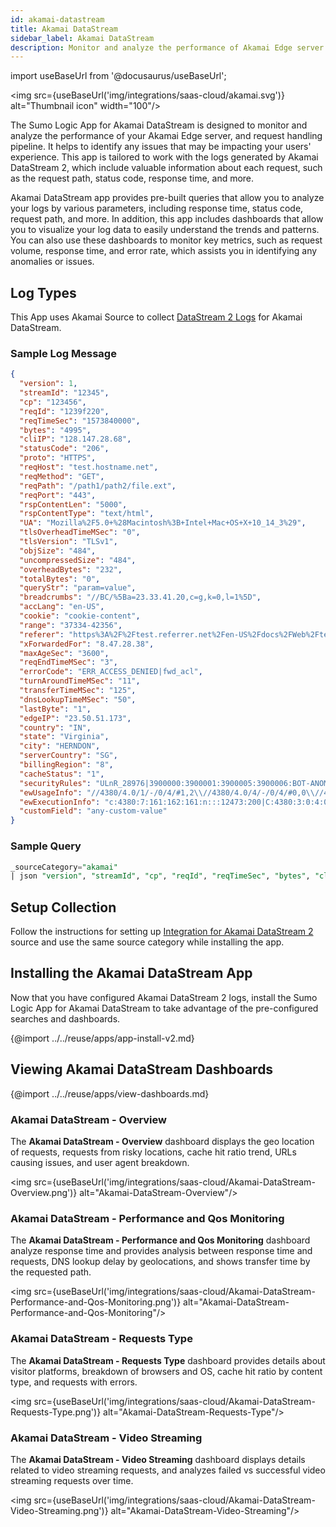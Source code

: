 ```yaml
---
id: akamai-datastream
title: Akamai DataStream
sidebar_label: Akamai DataStream
description: Monitor and analyze the performance of Akamai Edge server.
---
```


import useBaseUrl from '@docusaurus/useBaseUrl';

<img src={useBaseUrl('img/integrations/saas-cloud/akamai.svg')} alt="Thumbnail icon" width="100"/>

The Sumo Logic App for Akamai DataStream is designed to monitor and analyze the performance of your Akamai Edge server, and request handling pipeline. It helps to identify any issues that may be impacting your users' experience. This app is tailored to work with the logs generated by Akamai DataStream 2, which include valuable information about each request, such as the request path, status code, response time, and more.

Akamai DataStream app provides pre-built queries that allow you to analyze your logs by various parameters, including response time, status code, request path, and more. In addition, this app includes dashboards that allow you to visualize your log data to easily understand the trends and patterns. You can also use these dashboards to monitor key metrics, such as request volume, response time, and error rate, which assists you in identifying any anomalies or issues.

## Log Types

This App uses Akamai Source to collect [DataStream 2 Logs](https://techdocs.akamai.com/datastream2/docs/log-format-1#sample-log-lines) for Akamai DataStream.

### Sample Log Message

```json title="DataStream 2"
{
  "version": 1,
  "streamId": "12345",
  "cp": "123456",
  "reqId": "1239f220",
  "reqTimeSec": "1573840000",
  "bytes": "4995",
  "cliIP": "128.147.28.68",
  "statusCode": "206",
  "proto": "HTTPS",
  "reqHost": "test.hostname.net",
  "reqMethod": "GET",
  "reqPath": "/path1/path2/file.ext",
  "reqPort": "443",
  "rspContentLen": "5000",
  "rspContentType": "text/html",
  "UA": "Mozilla%2F5.0+%28Macintosh%3B+Intel+Mac+OS+X+10_14_3%29",
  "tlsOverheadTimeMSec": "0",
  "tlsVersion": "TLSv1",
  "objSize": "484",
  "uncompressedSize": "484",
  "overheadBytes": "232",
  "totalBytes": "0",
  "queryStr": "param=value",
  "breadcrumbs": "//BC/%5Ba=23.33.41.20,c=g,k=0,l=1%5D",
  "accLang": "en-US",
  "cookie": "cookie-content",
  "range": "37334-42356",
  "referer": "https%3A%2F%2Ftest.referrer.net%2Fen-US%2Fdocs%2FWeb%2Ftest",
  "xForwardedFor": "8.47.28.38",
  "maxAgeSec": "3600",
  "reqEndTimeMSec": "3",
  "errorCode": "ERR_ACCESS_DENIED|fwd_acl",
  "turnAroundTimeMSec": "11",
  "transferTimeMSec": "125",
  "dnsLookupTimeMSec": "50",
  "lastByte": "1",
  "edgeIP": "23.50.51.173",
  "country": "IN",
  "state": "Virginia",
  "city": "HERNDON",
  "serverCountry": "SG",
  "billingRegion": "8",
  "cacheStatus": "1",
  "securityRules": "ULnR_28976|3900000:3900001:3900005:3900006:BOT-ANOMALY-HEADER|",
  "ewUsageInfo": "//4380/4.0/1/-/0/4/#1,2\\//4380/4.0/4/-/0/4/#0,0\\//4380/4.0/5/-/1/1/#0,0",
  "ewExecutionInfo": "c:4380:7:161:162:161:n:::12473:200|C:4380:3:0:4:0:n:::6967:200|R:4380:20:99:99:1:n:::35982:200",
  "customField": "any-custom-value"
}
```

### Sample Query

```sql
_sourceCategory="akamai"
| json "version", "streamId", "cp", "reqId", "reqTimeSec", "bytes", "cliIP", "statusCode", "proto", "reqHost", "reqMethod", "reqPath", "reqPort", "rspContentLen", "rspContentType", "UA", "tlsOverheadTimeMSec", "tlsVersion", "objSize", "uncompressedSize", "overheadBytes", "totalBytes", "queryStr", "breadcrumbs", "accLang", "cookie", "range", "referer", "xForwardedFor", "maxAgeSec", "reqEndTimeMSec", "errorCode", "turnAroundTimeMSec", "transferTimeMSec", "dnsLookupTimeMSec", "lastByte", "edgeIP", "country", "state", "city", "serverCountry", "billingRegion", "cacheStatus", "securityRules", "ewUsageInfo", "ewExecutionInfo", "customField" as  version, streamId, cp, reqId, reqTimeSec, bytes, cliIP, statusCode, proto, reqHost, reqMethod, reqPath, reqPort, rspContentLen, rspContentType, UA, tlsOverheadTimeMSec, tlsVersion, objSize, uncompressedSize, overheadBytes, totalBytes, queryStr, breadcrumbs, accLang, cookie, range, referer, xForwardedFor, maxAgeSec, reqEndTimeMSec, errorCode, turnAroundTimeMSec, transferTimeMSec, dnsLookupTimeMSec, lastByte, edgeIP, country, state, city, serverCountry, billingRegion, cacheStatus, securityRules, ewUsageInfo, ewExecutionInfo, customField
```

## Setup Collection

Follow the instructions for setting up [Integration for Akamai DataStream 2](https://techdocs.akamai.com/datastream2/docs/stream-sumo-logic) source and use the same source category while installing the app.

## Installing the Akamai DataStream App

Now that you have configured Akamai DataStream 2 logs, install the Sumo Logic App for Akamai DataStream to take advantage of the pre-configured searches and dashboards.

{@import ../../reuse/apps/app-install-v2.md}

## Viewing Akamai DataStream Dashboards​

{@import ../../reuse/apps/view-dashboards.md}

### Akamai DataStream - Overview

The **Akamai DataStream - Overview** dashboard displays the geo location of requests, requests from risky locations, cache hit ratio trend, URLs causing issues, and user agent breakdown.

<img src={useBaseUrl('img/integrations/saas-cloud/Akamai-DataStream-Overview.png')} alt="Akamai-DataStream-Overview"/>

### Akamai DataStream - Performance and Qos Monitoring

The **Akamai DataStream - Performance and Qos Monitoring** dashboard analyze response time and provides analysis between response time and requests, DNS lookup delay by geolocations, and shows transfer time by the requested path.

<img src={useBaseUrl('img/integrations/saas-cloud/Akamai-DataStream-Performance-and-Qos-Monitoring.png')} alt="Akamai-DataStream-Performance-and-Qos-Monitoring"/>

### Akamai DataStream - Requests Type

The **Akamai DataStream - Requests Type** dashboard provides details about visitor platforms, breakdown of browsers and OS, cache hit ratio by content type, and requests with errors.

<img src={useBaseUrl('img/integrations/saas-cloud/Akamai-DataStream-Requests-Type.png')} alt="Akamai-DataStream-Requests-Type"/>

### Akamai DataStream - Video Streaming

The **Akamai DataStream - Video Streaming** dashboard displays details related to video streaming requests, and analyzes failed vs successful video streaming requests over time.

<img src={useBaseUrl('img/integrations/saas-cloud/Akamai-DataStream-Video-Streaming.png')} alt="Akamai-DataStream-Video-Streaming"/>
